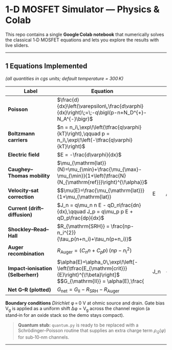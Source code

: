 # 1‑D MOSFET Simulator — Physics & Colab

This repo contains a single **Google Colab notebook** that numerically solves the classical 1‑D MOSFET equations and lets you explore the results with live sliders.  

---

## 1 Equations Implemented 

*(all quantities in cgs units; default temperature = 300 K)*

|  Label                             | Equation                                                                                                                              |      |                         |      |          |
| ---------------------------------- | ------------------------------------------------------------------------------------------------------------------------------------- | ---- | ----------------------- | ---- | -------- |
| **Poisson**                        | $\frac{d}{dx}\left(\varepsilon\,\frac{d\varphi}{dx}\right)\;=\;-q\bigl(p-n+N_D^{+}-N_A^{-}\bigr)$                                     |      |                         |      |          |
| **Boltzmann carriers**             | $n = n_i\,\exp\!\left(\tfrac{q\varphi}{kT}\right),\qquad p = n_i\,\exp\!\left(-\tfrac{q\varphi}{kT}\right)$                           |      |                         |      |          |
| **Electric field**                 | $E = -\frac{d\varphi}{dx}$                                                                                                            |      |                         |      |          |
| **Caughey–Thomas mobility**        | $\mu_{\mathrm{lat}}(N)=\mu_{\min}+\frac{\mu_{\max}-\mu_{\min}}{1+\left(\tfrac{N}{N_{\mathrm{ref}}}\right)^{\!\alpha}}$                |      |                         |      |          |
| **Velocity‑sat correction**        | \$\$\mu(E)=\frac{\mu\_{\mathrm{lat}}}{1+\mu\_{\mathrm{lat}}                                                                           | E    | /v\_{\mathrm{sat}}}\$\$ |      |          |
| **Current (drift–diffusion)**      | $J_n = q\mu_n n E - qD_n\frac{dn}{dx},\qquad J_p = q\mu_p p E + qD_p\frac{dp}{dx}$                                                    |      |                         |      |          |
| **Shockley–Read–Hall**             | $R_{\mathrm{SRH}} = \frac{np-n_i^{2}}{\tau_p(n+n_i)+\tau_n(p+n_i)}$                                                                   |      |                         |      |          |
| **Auger recombination**            | $R_{\mathrm{Auger}} = (C_n n + C_p p)\,(np-n_i^{2})$                                                                                  |      |                         |      |          |
| **Impact‑ionisation (Selberherr)** | $\alpha(E)=\alpha_0\,\exp\!\left[-\left(\tfrac{E_{\mathrm{crit}}}{E}\right)^{\!\beta}\right]$ \$\$G\_{\mathrm{II}} = \alpha(E),\frac{ | J\_n | +                       | J\_p | }{q}\$\$ |
| **Net G–R (plotted)**              | $G_{\mathrm{net}} = G_{\mathrm{II}}-R_{\mathrm{SRH}}-R_{\mathrm{Auger}}$                                                              |      |                         |      |          |

**Boundary conditions**
*Dirichlet* φ = 0 V at ohmic source and drain.  Gate bias V<sub>g</sub> is applied as a uniform shift Δφ = V<sub>g</sub> across the channel region (a stand‑in for an oxide stack so the demo stays compact).

> **Quantum stub:** `quantum.py` is ready to be replaced with a Schrödinger–Poisson routine that supplies an extra charge term $\rho_{Q}(\varphi)$ for sub‑10‑nm channels.

---

